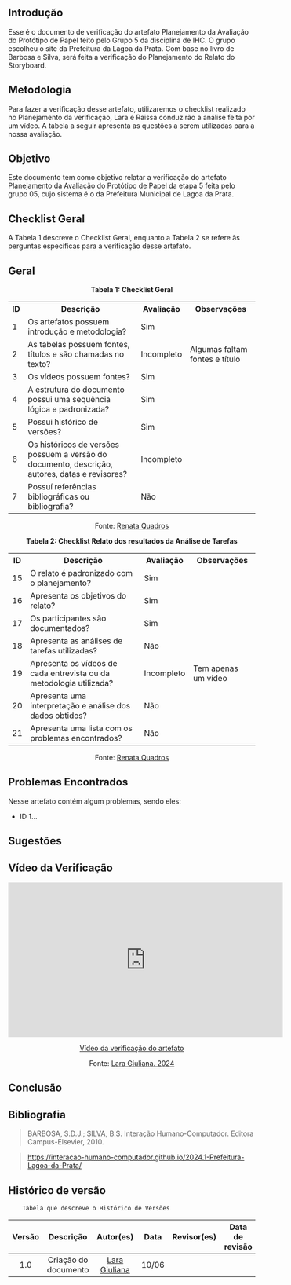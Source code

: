 ## Introdução 
Esse é o documento de verificação do artefato Planejamento da Avaliação do Protótipo de Papel feito pelo Grupo 5 da disciplina de IHC. O grupo escolheu o site da Prefeitura da Lagoa da Prata. Com base no livro de Barbosa e Silva, será feita a verificação do Planejamento do Relato do Storyboard.

## Metodologia 

Para fazer a verificação desse artefato, utilizaremos o checklist realizado no Planejamento da verificação, Lara e Raissa conduzirão a análise feita por um vídeo. A tabela a seguir apresenta as questões a serem utilizadas para a nossa avaliação.

## Objetivo 

Este documento tem como objetivo relatar a verificação do artefato Planejamento da Avaliação do Protótipo de Papel da etapa 5 feita pelo grupo 05, cujo sistema é o da Prefeitura Municipal de Lagoa da Prata.


## Checklist Geral 

A Tabela 1 descreve o Checklist Geral, enquanto a Tabela 2 se refere às perguntas específicas para a verificação desse artefato.

## Geral 

<center>
    <p><strong>Tabela 1: Checklist Geral</strong></p>
    <table>
        <tr>
            <th>ID</th>
            <th>Descrição</th>
            <th>Avaliação</th>
            <th>Observações</th>
        </tr>
        <tr>
            <td>1</td>
            <td>Os artefatos possuem introdução e metodologia?</td>
            <td>Sim</td>
            <td></td>
        </tr>
        <tr>
            <td>2</td>
            <td>As tabelas possuem fontes, títulos e são chamadas no texto?</td>
            <td>Incompleto</td>
            <td>Algumas faltam fontes e título</td>
        </tr>
        <tr>
            <td>3</td>
            <td>Os vídeos possuem fontes?</td>
            <td>Sim</td>
            <td></td>
        </tr>
        <tr>
            <td>4</td>
            <td>A estrutura do documento possui uma sequência lógica e padronizada?</td>
            <td>Sim</td>
            <td></td>
        </tr>
        <tr>
            <td>5</td>
            <td>Possui histórico de versões?</td>
            <td>Sim</td>
            <td></td>
        </tr>
        <tr>
            <td>6</td>
            <td>Os históricos de versões possuem a versão do documento, descrição, autores, datas e revisores?</td>
            <td>Incompleto</td>
            <td></td>
        </tr>
        <tr>
            <td>7</td>
            <td>Possuí referências bibliográficas ou bibliografia?</td>
            <td>Não</td>
            <td></td>
        </tr>
    </table>
    <p>Fonte: <a href="https://github.com/Renatinha28">Renata Quadros</a></p>
</center>

<center>
    <p><strong>Tabela 2: Checklist Relato dos resultados da Análise de Tarefas</strong></p>
    <table>
        <tr>
            <th>ID</th>
            <th>Descrição</th>
            <th>Avaliação</th>
            <th>Observações</th>
        </tr>
        <tr>
            <td>15</td>
            <td>O relato é padronizado com o planejamento?</td>
            <td>Sim</td>
            <td></td>
        </tr>
        <tr>
            <td>16</td>
            <td>Apresenta os objetivos do relato?</td>
            <td>Sim</td>
            <td></td>
        </tr>
        <tr>
            <td>17</td>
            <td>Os participantes são documentados?</td>
            <td>Sim</td>
            <td></td>
        </tr>
        <tr>
            <td>18</td>
            <td>Apresenta as análises de tarefas utilizadas?</td>
            <td>Não</td>
            <td></td>
        </tr>
        <tr>
            <td>19</td>
            <td>Apresenta os vídeos de cada entrevista ou da metodologia utilizada?</td>
            <td>Incompleto</td>
            <td>Tem apenas um vídeo</td>
        </tr>
        <tr>
            <td>20</td>
            <td>Apresenta uma interpretação e análise dos dados obtidos?</td>
            <td>Não</td>
            <td></td>
        </tr>
        <tr>
            <td>21</td>
            <td>Apresenta uma lista com os problemas encontrados?</td>
            <td>Não</td>
            <td></td>
        </tr>
    </table>
    <p>Fonte: <a href="https://github.com/Renatinha28">Renata Quadros</a></p>
</center>


## Problemas Encontrados
Nesse artefato contém algum problemas, sendo eles:
- ID 1...


## Sugestões 


## Vídeo da Verificação 

<p style="text-align: center">
    <iframe width="560" height="315" src="https://www.youtube.com/watch?v=DKZfcgy1TU4&t=117s" title="YouTube video player" frameborder="0" allow="accelerometer; autoplay; clipboard-write; encrypted-media; gyroscope; picture-in-picture" allowfullscreen></iframe>
</p>
<p style="text-align: center">
    <a href="https://www.youtube.com/watch?v=DKZfcgy1TU4&t=117s" target="blank">Vídeo da verificação do artefato </a>
</p>
<center><p>Fonte: <a href="https://github.com/gravelylara">Lara Giuliana. 2024</a></p> 
</center>

## Conclusão

## Bibliografia 
> BARBOSA, S.D.J.; SILVA, B.S. Interação Humano-Computador. Editora Campus-Elsevier, 2010.

>  https://interacao-humano-computador.github.io/2024.1-Prefeitura-Lagoa-da-Prata/

## Histórico de versão  
        Tabela que descreve o Histórico de Versões
|     Versão       |     Descrição      |      Autor(es)      | Data           |  Revisor(es)          |Data de revisão|
| :----------------------------------------------------------: | :-------------------------------: | :-------------------------------------------------: | :-------------------------------: |  :-------------------------------: | :-------------------------------: |
|1.0|Criação do documento|[Lara Giuliana](https://github.com/gravelylara)     | 10/06|    |  |

